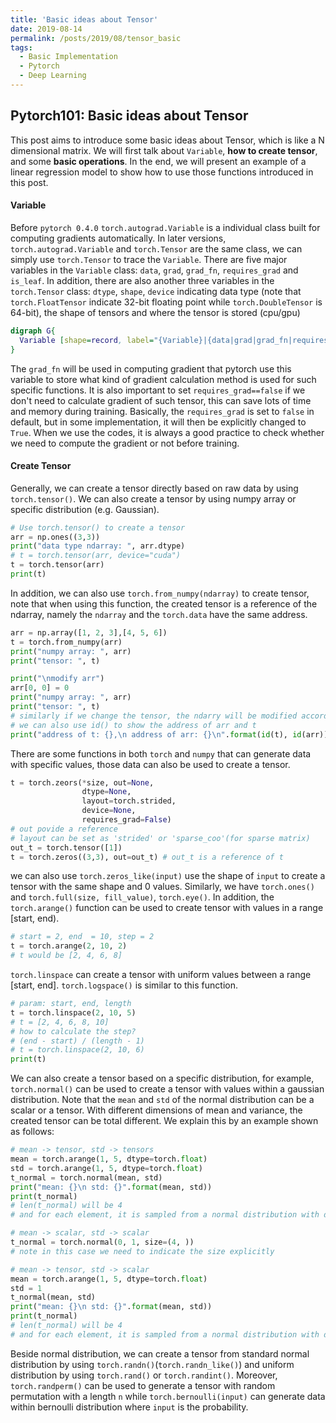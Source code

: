 ```yaml
---
title: 'Basic ideas about Tensor'
date: 2019-08-14
permalink: /posts/2019/08/tensor_basic
tags:
  - Basic Implementation
  - Pytorch
  - Deep Learning
---
```


## Pytorch101: Basic ideas about Tensor
This post aims to introduce some basic ideas about Tensor, which is like a N dimensional matrix. We will first talk about ``Variable``, __how to create tensor__, and some __basic operations__. In the end, we will present an example of a linear regression model to show how to use those functions introduced in this post.
#### Variable
Before ``pytorch 0.4.0`` ``torch.autograd.Variable`` is a individual class built for computing gradients automatically. In later versions, ``torch.autograd.Variable`` and ``torch.Tensor`` are the same class, we can simply use ``torch.Tensor`` to trace the ``Variable``.
There are five major variables in the ``Variable`` class: ``data``, ``grad``, ``grad_fn``, ``requires_grad`` and ``is_leaf``. In addition, there are also another three variables in the ``torch.Tensor`` class: ``dtype``, ``shape``, ``device`` indicating data type (note that ``torch.FloatTensor`` indicate 32-bit floating point while ``torch.DoubleTensor`` is 64-bit), the shape of tensors and where the tensor is stored (cpu/gpu)

```dot
digraph G{
  Variable [shape=record, label="{Variable}|{data|grad|grad_fn|requires_grad|is_leaf}|{data in Tensor|gradient of data|functions that used to create tensor|indicate if we need to calculate gradient|indicate if it is a leaf node}"];
}
```
The ``grad_fn`` will be used in computing gradient that pytorch use this variable to store what kind of gradient calculation method is used for such specific functions. It is also important to set ``requires_grad==false`` if we don't need to calculate gradient of such tensor, this can save lots of time and memory during training. Basically, the ``requires_grad`` is set to ``false`` in default, but in some implementation, it will then be explicitly changed to ``True``. When we use the codes, it is always a good practice to check whether we need to compute the gradient or not before training.  
#### Create Tensor
Generally, we can create a tensor directly based on raw data by using ``torch.tensor()``. We can also create a tensor by using numpy array or specific distribution (e.g. Gaussian).
```python
# Use torch.tensor() to create a tensor
arr = np.ones((3,3))
print("data type ndarray: ", arr.dtype)
# t = torch.tensor(arr, device="cuda")
t = torch.tensor(arr)
print(t)
```
In addition, we can also use ``torch.from_numpy(ndarray)`` to create tensor, note that when using this function, the created tensor is a reference of the ndarray, namely the ``ndarray`` and the ``torch.data`` have the same address.
```python
arr = np.array([1, 2, 3],[4, 5, 6])
t = torch.from_numpy(arr)
print("numpy array: ", arr)
print("tensor: ", t)

print("\nmodify arr")
arr[0, 0] = 0
print("numpy array: ", arr)
print("tensor: ", t)
# similarly if we change the tensor, the ndarry will be modified accordingly.
# we can also use id() to show the address of arr and t
print("address of t: {},\n address of arr: {}\n".format(id(t), id(arr)))
```
There are some functions in both ``torch`` and ``numpy`` that can generate data with specific values, those data can also be used to create a tensor.

```python
t = torch.zeors(*size, out=None,
                dtype=None,
                layout=torch.strided,
                device=None,
                requires_grad=False)
# out povide a reference
# layout can be set as 'strided' or 'sparse_coo'(for sparse matrix)
out_t = torch.tensor([1])
t = torch.zeros((3,3), out=out_t) # out_t is a reference of t
```
we can also use ``torch.zeros_like(input)`` use the shape of ``input`` to create a tensor with the same shape and 0 values. Similarly, we have ``torch.ones()`` and ``torch.full(size, fill_value)``, ``torch.eye()``. In addition, the ``torch.arange()`` function can be used to create tensor with values in a range [start, end).
```python
# start = 2, end  = 10, step = 2
t = torch.arange(2, 10, 2)
# t would be [2, 4, 6, 8]
```
``torch.linspace`` can create a tensor with uniform values between a range [start, end]. ``torch.logspace()`` is similar to this function.
```python
# param: start, end, length
t = torch.linspace(2, 10, 5)
# t = [2, 4, 6, 8, 10]
# how to calculate the step?
# (end - start) / (length - 1)
# t = torch.linspace(2, 10, 6)
print(t)
```
We can also create a tensor based on a specific distribution, for example, ``torch.normal()`` can be used to create a tensor with values within a gaussian distribution. Note that the ``mean`` and ``std`` of the normal distribution can be a scalar or a tensor. With different dimensions of mean and variance, the created tensor can be total different. We explain this by an example shown as follows:
```python
# mean -> tensor, std -> tensors
mean = torch.arange(1, 5, dtype=torch.float)
std = torch.arange(1, 5, dtype=torch.float)
t_normal = torch.normal(mean, std)
print("mean: {}\n std: {}".format(mean, std))
print(t_normal)
# len(t_normal) will be 4
# and for each element, it is sampled from a normal distribution with different mean and std.

# mean -> scalar, std -> scalar
t_normal = torch.normal(0, 1, size=(4, ))
# note in this case we need to indicate the size explicitly

# mean -> tensor, std -> scalar
mean = torch.arange(1, 5, dtype=torch.float)
std = 1
t_normal(mean, std)
print("mean: {}\n std: {}".format(mean, std))
print(t_normal)
# len(t_normal) will be 4
# and for each element, it is sampled from a normal distribution with different mean but the same std.
```
Beside normal distribution, we can create a tensor from standard normal distribution by using ``torch.randn()``(``torch.randn_like()``) and uniform distribution by using ``torch.rand()`` or ``torch.randint()``. Moreover, ``torch.randperm()`` can be used to generate a tensor with random permutation with a length ``n`` while ``torch.bernoulli(input)`` can generate data within bernoulli distribution where ``input`` is the probability.
